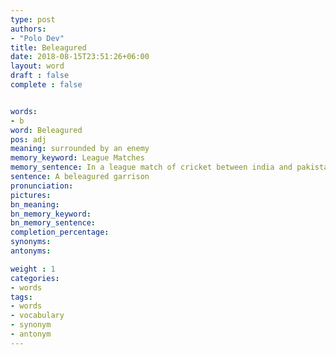 ```yaml
---
type: post
authors:
- "Polo Dev"
title: Beleagured
date: 2018-08-15T23:51:26+06:00
layout: word
draft : false
complete : false


words:
- b
word: Beleagured
pos: adj
meaning: surrounded by an enemy
memory_keyword: League Matches
memory_sentence: In a league match of cricket between india and pakistan,  some enemies surrounded India team
sentence: A beleagured garrison
pronunciation:
pictures:
bn_meaning: 
bn_memory_keyword: 
bn_memory_sentence:
completion_percentage:
synonyms:
antonyms:

weight : 1
categories:
- words
tags:
- words
- vocabulary
- synonym
- antonym
---
```

